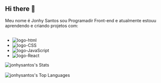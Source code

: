 ## Hi there 👋
Meu nome é Jonhy Santos sou Programadir Front-end e atualmente estouu aprendendo e criando projetos com:
<br>
<br>
- <img src='https://img.shields.io/badge/HTML5-E34F26?style=for-the-badge&logo=html5&logoColor=white' alt="logo-html">
- <img src="https://img.shields.io/badge/CSS3-1572B6?style=for-the-badge&logo=css3&logoColor=white" alt="logo-CSS">
- <img src="https://img.shields.io/badge/JavaScript-F7DF1E?style=for-the-badge&logo=javascript&logoColor=black" alt="logo-JavaScript">
- <img src="https://img.shields.io/badge/React-20232A?style=for-the-badge&logo=react&logoColor=61DAFB" alt="logo-React">

![jonhysantos's Stats](https://github-readme-stats.vercel.app/api?username=jonhysantos&theme=dracula&show_icons=true&hide_border=false&count_private=true)  
<br>
![jonhysantos's Top Languages](https://github-readme-stats.vercel.app/api/top-langs/?username=jonhysantos&theme=dracula&show_icons=true&hide_border=false&layout=compact)

